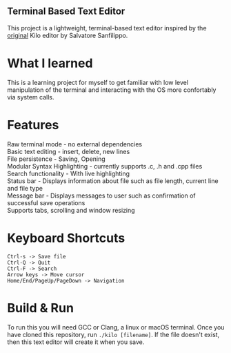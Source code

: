 ## Terminal Based Text Editor
This project is a lightweight, terminal-based text editor inspired by the [original](https://github.com/antirez/kilo) Kilo editor by Salvatore Sanfilippo.

# What I learned
This is a learning project for myself to get familiar with low level manipulation of the terminal and interacting with the OS more confortably via system calls.

# Features
Raw terminal mode - no external dependencies <br>
Basic text editing - insert, delete, new lines <br>
File persistence - Saving, Opening <br>
Modular Syntax Highlighting - currently supports .c, .h and .cpp files <br>
Search functionality - With live highlighting <br>
Status bar - Displays information about file such as file length, current line and file type <br>
Message bar - Displays messages to user such as confirmation of successful save operations <br>
Supports tabs, scrolling and window resizing <br>

# Keyboard Shortcuts
```
Ctrl-s -> Save file
Ctrl-Q -> Quit
Ctrl-F -> Search
Arrow keys -> Move cursor
Home/End/PageUp/PageDown -> Navigation
```

# Build & Run
To run this you will need GCC or Clang, a linux or macOS terminal. Once you have cloned this repository, run `./kilo [filename]`. If the file doesn't exist, then this text editor will create it when you save.
